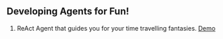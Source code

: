 ## Developing Agents for Fun!
1. ReAct Agent that guides you for your time travelling fantasies. [Demo](https://huggingface.co/spaces/Ashed00/Time-Travelling-Guide)
